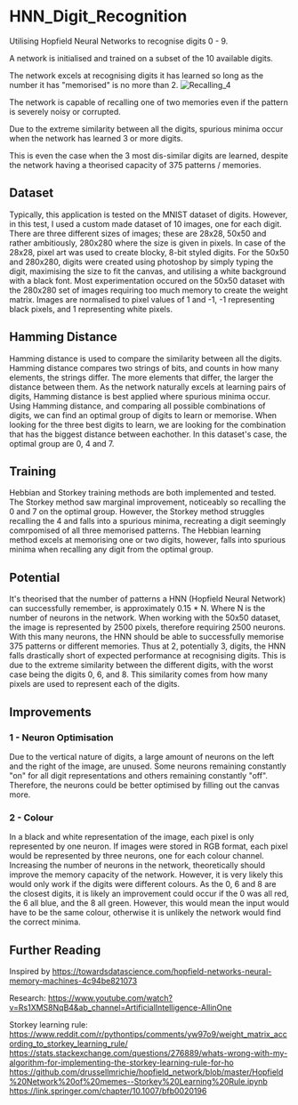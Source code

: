 # HNN_Digit_Recognition
Utilising Hopfield Neural Networks to recognise digits 0 - 9.

A network is initialised and trained on a subset of the 10 available digits.

The network excels at recognising digits it has learned so long as the number it has "memorised" is no more than 2.
![Recalling_4](https://github.com/Callum-C/HNN_Digit_Recognition/assets/60474698/86fa4a74-08f4-4561-a910-f5e9d7ca87eb)

The network is capable of recalling one of two memories even if the pattern is severely noisy or corrupted.

Due to the extreme similarity between all the digits, spurious minima occur when the network has learned 3 or more digits.

This is even the case when the 3 most dis-similar digits are learned, despite the network having a theorised capacity of 375 patterns / memories.


## Dataset
Typically, this application is tested on the MNIST dataset of digits.
However, in this test, I used a custom made dataset of 10 images, one for each digit.
There are three different sizes of images; these are 28x28, 50x50 and rather ambitiously, 280x280 where the size is given in pixels.
In case of the 28x28, pixel art was used to create blocky, 8-bit styled digits.
For the 50x50 and 280x280, digits were created using photoshop by simply typing the digit, maximising the size to fit the canvas, and utilising a white background with a black font.
Most experimentation occured on the 50x50 dataset with the 280x280 set of images requiring too much memory to create the weight matrix.
Images are normalised to pixel values of 1 and -1, -1 representing black pixels, and 1 representing white pixels.

## Hamming Distance
Hamming distance is used to compare the similarity between all the digits.
Hamming distance compares two strings of bits, and counts in how many elements, the strings differ.
The more elements that differ, the larger the distance between them.
As the network naturally excels at learning pairs of digits, Hamming distance is best applied where spurious minima occur.
Using Hamming distance, and comparing all possible combinations of digits, we can find an optimal group of digits to learn or memorise.
When looking for the three best digits to learn, we are looking for the combination that has the biggest distance between eachother.
In this dataset's case, the optimal group are 0, 4 and 7.

## Training
Hebbian and Storkey training methods are both implemented and tested.
The Storkey method saw marginal improvement, noticeably so recalling the 0 and 7 on the optimal group.
However, the Storkey method struggles recalling the 4 and falls into a spurious minima, recreating a digit seemingly comrpomised of all three memorised patterns.
The Hebbian learning method excels at memorising one or two digits, however, falls into spurious minima when recalling any digit from the optimal group.

## Potential
It's theorised that the number of patterns a HNN (Hopfield Neural Network) can successfully remember, is approximately 0.15 * N.
Where N is the number of neurons in the network. 
When working with the 50x50 dataset, the image is represented by 2500 pixels, therefore requiring 2500 neurons.
With this many neurons, the HNN should be able to successfully memorise 375 patterns or different memories.
Thus at 2, potentially 3, digits, the HNN falls drastically short of expected performance at recognising digits.
This is due to the extreme similarity between the different digits, with the worst case being the digits 0, 6, and 8. 
This similarity comes from how many pixels are used to represent each of the digits. 

## Improvements
### 1 - Neuron Optimisation
Due to the vertical nature of digits, a large amount of neurons on the left and the right of the image, are unused.
Some neurons remaining constantly "on" for all digit representations and others remaining constantly "off".
Therefore, the neurons could be better optimised by filling out the canvas more.

### 2 - Colour
In a black and white representation of the image, each pixel is only represented by one neuron.
If images were stored in RGB format, each pixel would be represented by three neurons, one for each colour channel.
Increasing the number of neurons in the network, theoretically should improve the memory capacity of the network.
However, it is very likely this would only work if the digits were different colours.
As the 0, 6 and 8 are the closest digits, it is likely an improvement could occur if the 0 was all red, the 6 all blue, and the 8 all green.
However, this would mean the input would have to be the same colour, otherwise it is unlikely the network would find the correct minima.

## Further Reading
Inspired by https://towardsdatascience.com/hopfield-networks-neural-memory-machines-4c94be821073

Research: 
https://www.youtube.com/watch?v=Rs1XMS8NqB4&ab_channel=ArtificialIntelligence-AllinOne

Storkey learning rule: 
https://www.reddit.com/r/pythontips/comments/yw97o9/weight_matrix_according_to_storkey_learning_rule/
https://stats.stackexchange.com/questions/276889/whats-wrong-with-my-algorithm-for-implementing-the-storkey-learning-rule-for-ho
https://github.com/drussellmrichie/hopfield_network/blob/master/Hopfield%20Network%20of%20memes--Storkey%20Learning%20Rule.ipynb
https://link.springer.com/chapter/10.1007/bfb0020196
 
 
